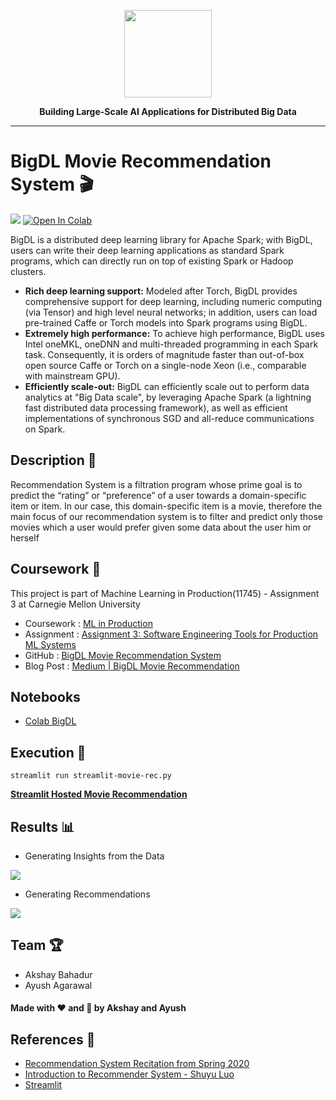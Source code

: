 <div align="center">

<p align="center"> <img src="https://bigdl-project.github.io/img/bigdl_logo.png" height="140px"><br></p>

**Building Large-Scale AI Applications for Distributed Big Data**

</div>

---

# BigDL Movie Recommendation System 🎬
[![](https://img.shields.io/badge/BigDL-MovieRec-brightgreen)](https://share.streamlit.io/akshaybahadur21/bigdl-movie-rec/main/streamlit-movie-rec.py) 
[![Open In Colab](https://github.com/namanarora97/Data-Science-Notebooks/blob/main/assets/colab-badge.svg)](https://colab.research.google.com/drive/1c-Qh6GHigYbb_8zxjDGbjbx7ivN1UKs4?usp=sharing)

BigDL is a distributed deep learning library for Apache Spark; with BigDL, users can write their deep learning applications as standard Spark programs, which can directly run on top of existing Spark or Hadoop clusters.

- **Rich deep learning support:** Modeled after Torch, BigDL provides comprehensive support for deep learning, including numeric computing (via Tensor) and high level neural networks; in addition, users can load pre-trained Caffe or Torch models into Spark programs using BigDL.
- **Extremely high performance:** To achieve high performance, BigDL uses Intel oneMKL, oneDNN and multi-threaded programming in each Spark task. Consequently, it is orders of magnitude faster than out-of-box open source Caffe or Torch on a single-node Xeon (i.e., comparable with mainstream GPU).
- **Efficiently scale-out:** BigDL can efficiently scale out to perform data analytics at "Big Data scale", by leveraging Apache Spark (a lightning fast distributed data processing framework), as well as efficient implementations of synchronous SGD and all-reduce communications on Spark.

## Description 🍿
Recommendation System is a filtration program whose prime goal is to predict the “rating” or “preference” of a user towards a domain-specific item or item. 
 In our case, this domain-specific item is a movie, therefore the main focus of our recommendation system is to filter and predict only those movies which a user would prefer given some data about the user him or herself
 
 ## Coursework 🎍
 This project is part of Machine Learning in Production(11745) - Assignment 3 at Carnegie Mellon University
 - Coursework : [ML in Production](https://ckaestne.github.io/seai/)
 - Assignment : [Assignment 3: Software Engineering Tools for Production ML Systems](https://github.com/ckaestne/seai/blob/S2022/assignments/I3_se4ai_tools.md)
 - GitHub : [BigDL Movie Recommendation System](https://github.com/akshaybahadur21/bigDL-Movie-Rec)
 - Blog Post : [Medium | BigDL Movie Recommendation](https://medium.com/@mlprodhw3/bigdl-movie-recommendation-system-3ac04d0e65cb)


## Notebooks
- [Colab BigDL](https://colab.research.google.com/drive/1c-Qh6GHigYbb_8zxjDGbjbx7ivN1UKs4?usp=sharing)

## Execution 🐉

```streamlit run streamlit-movie-rec.py```

**[Streamlit Hosted Movie Recommendation](https://share.streamlit.io/akshaybahadur21/bigdl-movie-rec/main/streamlit-movie-rec.py)**

## Results 📊
- Generating Insights from the Data
<img src="https://github.com/akshaybahadur21/BLOB/blob/master/bigDL-movie1.gif">

- Generating Recommendations
<img src="https://github.com/akshaybahadur21/BLOB/blob/master/bigDL-Movie2.gif">

## Team 🏆

- Akshay Bahadur
- Ayush Agarawal

#### Made with ❤️ and 🦙 by Akshay and Ayush


## References 🔱
- [Recommendation System Recitation from Spring 2020](https://github.com/ckaestne/seai/blob/S2020/recitations/06_Collaborative_Filtering.ipynb)
- [Introduction to Recommender System - Shuyu Luo](https://towardsdatascience.com/intro-to-recommender-system-collaborative-filtering-64a238194a26)
- [Streamlit](https://streamlit.io/)
